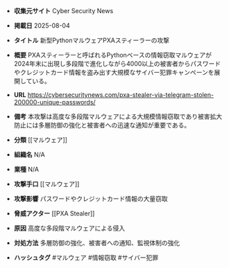 - **収集元サイト**
Cyber Security News

- **掲載日**
2025-08-04

- **タイトル**
新型PythonマルウェアPXAスティーラーの攻撃

- **概要**
PXAスティーラーと呼ばれるPythonベースの情報窃取マルウェアが2024年末に出現し多段階で進化しながら4000以上の被害者からパスワードやクレジットカード情報を盗み出す大規模なサイバー犯罪キャンペーンを展開している。

- **URL**
https://cybersecuritynews.com/pxa-stealer-via-telegram-stolen-200000-unique-passwords/

- **備考**
本攻撃は高度な多段階マルウェアによる大規模情報窃取であり被害拡大防止には多層防御の強化と被害者への迅速な通知が重要である。

- **分類**
[[マルウェア]]

- **組織名**
N/A

- **業種**
N/A

- **攻撃手口**
[[マルウェア]]

- **攻撃影響**
パスワードやクレジットカード情報の大量窃取

- **脅威アクター**
[[PXA Stealer]]

- **原因**
高度な多段階マルウェアによる侵入

- **対処方法**
多層防御の強化、被害者への通知、監視体制の強化

- **ハッシュタグ**
#マルウェア #情報窃取 #サイバー犯罪
